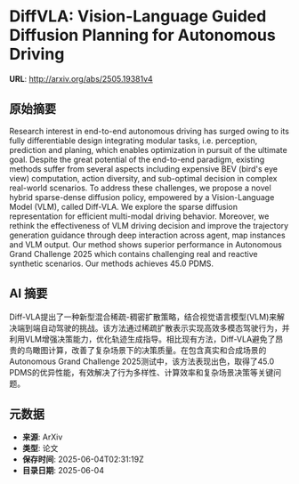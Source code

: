 # DiffVLA: Vision-Language Guided Diffusion Planning for Autonomous Driving

**URL**: http://arxiv.org/abs/2505.19381v4

## 原始摘要

Research interest in end-to-end autonomous driving has surged owing to its
fully differentiable design integrating modular tasks, i.e. perception,
prediction and planing, which enables optimization in pursuit of the ultimate
goal. Despite the great potential of the end-to-end paradigm, existing methods
suffer from several aspects including expensive BEV (bird's eye view)
computation, action diversity, and sub-optimal decision in complex real-world
scenarios. To address these challenges, we propose a novel hybrid sparse-dense
diffusion policy, empowered by a Vision-Language Model (VLM), called Diff-VLA.
We explore the sparse diffusion representation for efficient multi-modal
driving behavior. Moreover, we rethink the effectiveness of VLM driving
decision and improve the trajectory generation guidance through deep
interaction across agent, map instances and VLM output. Our method shows
superior performance in Autonomous Grand Challenge 2025 which contains
challenging real and reactive synthetic scenarios. Our methods achieves 45.0
PDMS.


## AI 摘要

Diff-VLA提出了一种新型混合稀疏-稠密扩散策略，结合视觉语言模型(VLM)来解决端到端自动驾驶的挑战。该方法通过稀疏扩散表示实现高效多模态驾驶行为，并利用VLM增强决策能力，优化轨迹生成指导。相比现有方法，Diff-VLA避免了昂贵的鸟瞰图计算，改善了复杂场景下的决策质量。在包含真实和合成场景的Autonomous Grand Challenge 2025测试中，该方法表现出色，取得了45.0 PDMS的优异性能，有效解决了行为多样性、计算效率和复杂场景决策等关键问题。

## 元数据

- **来源**: ArXiv
- **类型**: 论文
- **保存时间**: 2025-06-04T02:31:19Z
- **目录日期**: 2025-06-04
